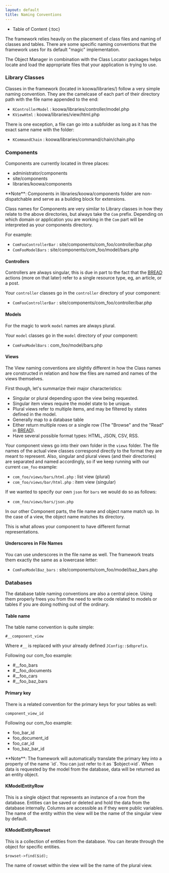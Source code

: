 ```yaml
---
layout: default
title: Naming Conventions
---
```


* Table of Content
{:toc}

The framework relies heavily on the placement of class files and naming of classes and tables. There are some specific naming conventions that the framework uses for its default "magic" implementation.

The Object Manager in combination with the Class Locator packages helps locate and load the appropriate files that
your application is trying to use.

### Library Classes

Classes in the framework (located in koowa/libraries/) follow a very simple naming convention. They are the camelcase of each part of their directory path with the file name appended to the end:

* `KControllerModel` : koowa/libraries/controller/model.php
* `KViewHtml` : koowa/libraries/view/html.php

There is one exception, a file can go into a subfolder as long as it has the exact same name with the folder:

* `KCommandChain` : koowa/libraries/command/chain/chain.php

### Components

Components are currently located in three places:

* administrator/components
* site/components
* libraries/koowa/components

<span class="note">
**Note**: Components in libraries/koowa/components folder are non-dispatchable and serve as a building block for extensions.
</span>

Class names for Components are very similar to Library classes in how they relate to the above directories, but always take the `Com` prefix.
Depending on which domain or application you are working in the `Com` part will be interpreted as your components directory.

For example:

* `ComFooControllerBar` : site/components/com_foo/controller/bar.php
* `ComFooModelBars` : site/components/com_foo/model/bars.php

#### Controllers

Controllers are always singular, this is due in part to the fact that the [BREAD](/framework/digging-deeper.html#bread) actions (more on that later) refer to a
single resource type, eg, an article, or a post.

Your `controller` classes go in the `controller` directory of your component:

* `ComFooControllerBar` : site/components/com_foo/controller/bar.php

#### Models

For the magic to work `model` names are always plural.

Your `model` classes go in the `model` directory of your component:

* `ComFooModelBars` : com_foo/model/bars.php

#### Views

The View naming conventions are slightly different in how the Class names are constructed in relation and how the files are named and names
of the views themselves.

First though, let's summarize their major characteristics:

* Singular or plural depending upon the view being requested.
* Singular item views require the model state to be unique.
* Plural views refer to multiple items, and may be filtered by states defined in the model.
* Generally map to a database table
* Either return multiple rows or a single row (The "Browse" and the "Read" in [BREAD](/framework/digging-deeper.html#bread)).
* Have several possible format types: HTML, JSON, CSV, RSS.

Your component views go into their own folder in the `views` folder. The file names of the actual view classes correspond directly to the
format they are meant to represent. Also, singular and plural views (and their directories) are separated and named accordingly, so if we keep running with our current `com_foo` example:

* `com_foo/views/bars/html.php` : list view (plural)
* `com_foo/views/bar/html.php` : item view (singular)

If we wanted to specify our own `json` for `bars` we would do so as follows:

* `com_foo/views/bars/json.php`

In our other Component parts, the file name and object name match up. In the case of a view, the object name matches its directory.

This is what allows your component to have different format representations.

#### Underscores in File Names

You can use underscores in the file name as well. The framework treats them exactly the same as a lowercase letter:

* `ComFooModelBaz_bars` : site/components/com_foo/model/baz_bars.php

### Databases

The database table naming conventions are also a central piece. Using them properly frees you from the need
to write code related to models or tables if you are doing nothing out of the ordinary.

#### Table name

The table name convention is quite simple:

	#__component_view

Where `#__` is replaced with your already defined ```JConfig::$dbprefix```.

Following our com_foo example:

* \#__foo_bars
* \#__foo_documents
* \#__foo_cars
* \#__foo_baz_bars

#### Primary key

There is a related convention for the primary keys for your tables as well:

	component_view_id

Following our com_foo example:

* foo_bar_id
* foo_document_id
* foo_car_id
* foo_baz_bar_id

<span class="note">
**Note**: The framework will automatically translate the primary key into a property of the name `id`. You can just refer to it as `$object->id`.
When data is requested by the model from the database, data will be returned as an entity object.
</span>

#### KModelEntityRow

This is a single object that represents an instance of a row from the database. Entities can be saved or deleted and hold
the data from the database internally. Columns are accessible as if they were public variables. The name of the entity
within the view will be the name of the singular view by default.

#### KModelEntityRowset

This is a collection of entities from the database. You can iterate through the object for specific entities.

	$rowset->find($id);

The name of rowset within the view will be the name of the plural view.